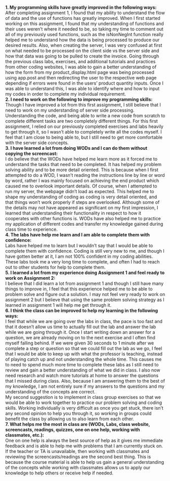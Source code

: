 
<strong>1. My programming skills have greatly improved in the following ways: </strong>
<br>
After completing assignment 1, I found that my ability to understand the flow of data and the use of functions has greatly improved. When I first started working on this assignment, I found that my understanding of functions and their uses weren’t where it needed to be, so taking my time to comment out all of my previously used functions, such as the isNonNegInt function really helped me to understand how the data is being processed to produce our desired results. Also, when creating the server, I was very confused at first on what needed to be processed on the client side vs the server side and how that data was going to be pulled to create the invoice. Going through the previous class labs, exercises, and additional tutorials and practices from other coding websites, I was able to gain a better understanding of how the form from my product_display.html page was being processed using app.post and then redirecting the user to the respective web page depending if errors were found in the users’ product quantity inputs. Once I was able to understand this, I was able to identify where and how to input my codes in order to complete my individual requirement. 
<br>
<strong>
2. I need to work on the following to improve my programming skills:</strong>
<br>
Though I have improved a lot from this first assignment, I still believe that I need to work on my understanding of server side processing. Understanding the code, and being able to write a new code from scratch to complete different tasks are two completely different things. For this first assignment, I relied on our previously completed exercises and labs heavily to get through it, so I wasn’t able to completely write all the codes myself. I feel that I am close to being able to, but I still need to get more comfortable with the server side concepts. 
<br>
<strong>
3. I have learned a lot from doing WODs and I can do them without copying the screencast:</strong>
<br>
I do believe that the WODs have helped me learn more as it forced me to understand the tasks that need to be completed. It has helped my problem solving ability and to be more detail oriented. This is because when I first attempted to do a WOD, I wasn’t reading the instructions line by line or word by word, rather I was mainly focused on achieving the end product which caused me to overlook important details. Of course, when I attempted to run my server, the webpage didn’t load as expected. This helped me to shape my understanding of coding as coding is very detail oriented, and that things won’t work properly if steps are overlooked. Although some of the details may not have appeared as significant on my first impression, I learned that understanding their functionality in respect to how it cooperates with other functions is. WODs have also helped me to practice my application of different codes and transfer my knowledge gained during class time to experience. 
<br>
<strong>
4. The labs have help me learn and I am able to complete them with confidence:</strong>
<br>
Labs have helped me to learn but I wouldn’t say that I would be able to complete them with confidence. Coding is still very new to me, and though I have gotten better at it, I am not 100% confident in my coding abilities. These labs took me a very long time to complete, and often I had to reach out to other students for help to complete them. 
<br>
<strong>
5. I learned a lot from my experience doing Assignment 1 and feel ready to work on Assignment 2:</strong>
<br>
I believe that I did learn a lot from assignment 1 and though I still have many things to improve in, I feel that this experience helped me to be able to problem solve and figure out a solution. I may not feel very ready to work on assignment 2 but I believe that using the same problem solving strategy as I learned in assignment 1 will help me get through it. 
<br>
<strong>
6. I think the class can be improved to help my learning in the following ways:</strong>
<br>
I feel that while we are going over the labs in class, the pace is too fast and that it doesn’t allow us time to actually fill out the lab and answer the lab while we are going through it. Once I start writing down an answer for a question, we are already moving on to the next exercise and I often find myself falling behind. If we were given 30 seconds to 1 minute after we complete a step or question so that we could fill out the lab as we go, I feel that I would be able to keep up with what the professor is teaching, instead of playing catch up and not understanding the whole time. This causes me to need to spend much more time to complete these labs as I still need to review and gain a better understanding of what we did in class. I also now need research and watch more tutorials at home to answer the questions that I missed during class. Also, because I am answering them to the best of my knowledge, I am not entirely sure if my answers to the questions and my understanding of the concepts are correct. 
<br>
My second suggestion is to implement in class group exercises so that we would be able to work together to practice our problem solving and coding skills. Working individually is very difficult as once you get stuck, there isn’t any second opinion to help you through it, so working in groups could benefit the class by allowing us to also learn from each other.
<br>
<strong>
7. What helps me the most in class are (WODs, Labs, class website, screencasts, readings, quizzes, one on one help, working with classmates, etc.):</strong>
<br>
One on one help is always the best source of help as it gives me immediate feedback and is able to help me with problems that I am currently stuck on. If the teacher or TA is unavailable, then working with classmates and reviewing the screencasts/readings are the second best thing. This is because the course material is able to help us gain a general understanding of the concepts while working with classmates allows us to apply our knowledge to help others or receive help if needed. 

